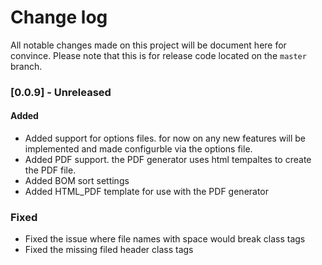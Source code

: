 # Change log
All notable changes made on this project will be document here for convince.
Please note that this is for release code located on the `master` branch.


### [0.0.9] - Unreleased
#### Added
- Added support for options files. for now on any new features will be implemented and made configurble via the options file.
- Added PDF support. the PDF generator uses html tempaltes to create the PDF file.
- Added BOM sort settings
- Added HTML_PDF template for use with the PDF generator
### Fixed
- Fixed the issue where file names with space would break class tags
- Fixed the missing filed header class tags

